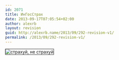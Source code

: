 ```yaml
---
id: 2071
title: ИнГосСтрах
date: 2013-09-17T07:05:54+02:00
author: alexrb
layout: revision
guid: http://alexrb.name/2013/09/292-revision-v1/
permalink: /2013/09/292-revision-v1/
---
```

<!--more--><img src="http://img.lj.com.ua/alexrb-aka-ral/straxuj.gif" border=1 title="страхуй, не страхуй" align="Middle">